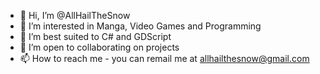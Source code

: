 - 👋 Hi, I’m @AllHailTheSnow
- 👀 I’m interested in Manga, Video Games and Programming
- 🌱 I’m best suited to C# and GDScript
- 💞️ I’m open to collaborating on projects
- 📫 How to reach me - you can remail me at allhailthesnow@gmail.com

<!---
AllHailTheSnow/AllHailTheSnow is a ✨ special ✨ repository because its `README.md` (this file) appears on your GitHub profile.
You can click the Preview link to take a look at your changes.
--->

